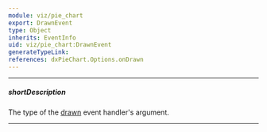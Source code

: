 ```yaml
---
module: viz/pie_chart
export: DrawnEvent
type: Object
inherits: EventInfo
uid: viz/pie_chart:DrawnEvent
generateTypeLink: 
references: dxPieChart.Options.onDrawn
---
```

---
##### shortDescription
The type of the [drawn]({basewidgetpath}/Events/#drawn) event handler's argument.

---
<!-- Description goes here -->